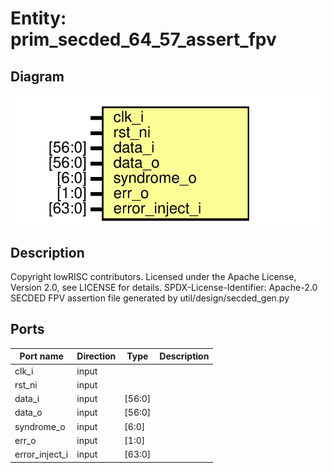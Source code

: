 # Entity: prim_secded_64_57_assert_fpv

## Diagram

![Diagram](prim_secded_64_57_assert_fpv.svg "Diagram")
## Description

Copyright lowRISC contributors.
 Licensed under the Apache License, Version 2.0, see LICENSE for details.
 SPDX-License-Identifier: Apache-2.0
 SECDED FPV assertion file generated by util/design/secded_gen.py
 
## Ports

| Port name      | Direction | Type   | Description |
| -------------- | --------- | ------ | ----------- |
| clk_i          | input     |        |             |
| rst_ni         | input     |        |             |
| data_i         | input     | [56:0] |             |
| data_o         | input     | [56:0] |             |
| syndrome_o     | input     | [6:0]  |             |
| err_o          | input     | [1:0]  |             |
| error_inject_i | input     | [63:0] |             |
